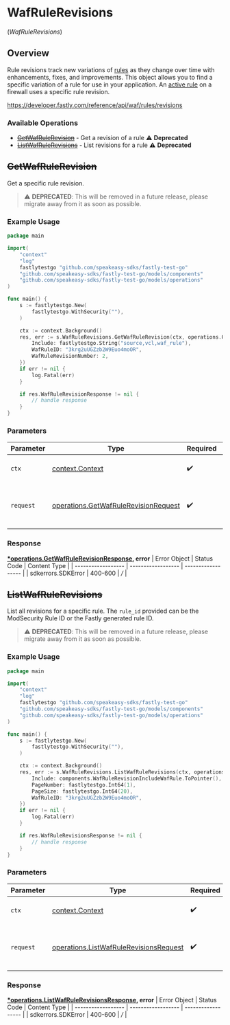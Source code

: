 # WafRuleRevisions
(*WafRuleRevisions*)

## Overview

Rule revisions track new variations of [rules](/reference/api/waf/rules/) as they change over time with enhancements, fixes, and improvements. This object allows you to find a specific variation of a rule for use in your application. An [active rule](/reference/api/waf/rules/active/) on a firewall uses a specific rule revision.

<https://developer.fastly.com/reference/api/waf/rules/revisions>
### Available Operations

* [~~GetWafRuleRevision~~](#getwafrulerevision) - Get a revision of a rule :warning: **Deprecated**
* [~~ListWafRuleRevisions~~](#listwafrulerevisions) - List revisions for a rule :warning: **Deprecated**

## ~~GetWafRuleRevision~~

Get a specific rule revision.

> :warning: **DEPRECATED**: This will be removed in a future release, please migrate away from it as soon as possible.

### Example Usage

```go
package main

import(
	"context"
	"log"
	fastlytestgo "github.com/speakeasy-sdks/fastly-test-go"
	"github.com/speakeasy-sdks/fastly-test-go/models/components"
	"github.com/speakeasy-sdks/fastly-test-go/models/operations"
)

func main() {
    s := fastlytestgo.New(
        fastlytestgo.WithSecurity(""),
    )

    ctx := context.Background()
    res, err := s.WafRuleRevisions.GetWafRuleRevision(ctx, operations.GetWafRuleRevisionRequest{
        Include: fastlytestgo.String("source,vcl,waf_rule"),
        WafRuleID: "3krg2uUGZzb2W9Euo4moOR",
        WafRuleRevisionNumber: 2,
    })
    if err != nil {
        log.Fatal(err)
    }

    if res.WafRuleRevisionResponse != nil {
        // handle response
    }
}
```

### Parameters

| Parameter                                                                                    | Type                                                                                         | Required                                                                                     | Description                                                                                  |
| -------------------------------------------------------------------------------------------- | -------------------------------------------------------------------------------------------- | -------------------------------------------------------------------------------------------- | -------------------------------------------------------------------------------------------- |
| `ctx`                                                                                        | [context.Context](https://pkg.go.dev/context#Context)                                        | :heavy_check_mark:                                                                           | The context to use for the request.                                                          |
| `request`                                                                                    | [operations.GetWafRuleRevisionRequest](../../models/operations/getwafrulerevisionrequest.md) | :heavy_check_mark:                                                                           | The request object to use for the request.                                                   |


### Response

**[*operations.GetWafRuleRevisionResponse](../../models/operations/getwafrulerevisionresponse.md), error**
| Error Object       | Status Code        | Content Type       |
| ------------------ | ------------------ | ------------------ |
| sdkerrors.SDKError | 400-600            | */*                |

## ~~ListWafRuleRevisions~~

List all revisions for a specific rule. The `rule_id` provided can be the ModSecurity Rule ID or the Fastly generated rule ID.

> :warning: **DEPRECATED**: This will be removed in a future release, please migrate away from it as soon as possible.

### Example Usage

```go
package main

import(
	"context"
	"log"
	fastlytestgo "github.com/speakeasy-sdks/fastly-test-go"
	"github.com/speakeasy-sdks/fastly-test-go/models/components"
	"github.com/speakeasy-sdks/fastly-test-go/models/operations"
)

func main() {
    s := fastlytestgo.New(
        fastlytestgo.WithSecurity(""),
    )

    ctx := context.Background()
    res, err := s.WafRuleRevisions.ListWafRuleRevisions(ctx, operations.ListWafRuleRevisionsRequest{
        Include: components.WafRuleRevisionIncludeWafRule.ToPointer(),
        PageNumber: fastlytestgo.Int64(1),
        PageSize: fastlytestgo.Int64(20),
        WafRuleID: "3krg2uUGZzb2W9Euo4moOR",
    })
    if err != nil {
        log.Fatal(err)
    }

    if res.WafRuleRevisionsResponse != nil {
        // handle response
    }
}
```

### Parameters

| Parameter                                                                                        | Type                                                                                             | Required                                                                                         | Description                                                                                      |
| ------------------------------------------------------------------------------------------------ | ------------------------------------------------------------------------------------------------ | ------------------------------------------------------------------------------------------------ | ------------------------------------------------------------------------------------------------ |
| `ctx`                                                                                            | [context.Context](https://pkg.go.dev/context#Context)                                            | :heavy_check_mark:                                                                               | The context to use for the request.                                                              |
| `request`                                                                                        | [operations.ListWafRuleRevisionsRequest](../../models/operations/listwafrulerevisionsrequest.md) | :heavy_check_mark:                                                                               | The request object to use for the request.                                                       |


### Response

**[*operations.ListWafRuleRevisionsResponse](../../models/operations/listwafrulerevisionsresponse.md), error**
| Error Object       | Status Code        | Content Type       |
| ------------------ | ------------------ | ------------------ |
| sdkerrors.SDKError | 400-600            | */*                |
